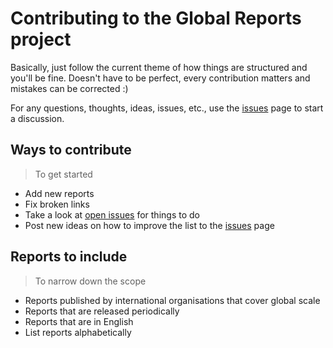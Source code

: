 # Contributing to the Global Reports project

Basically, just follow the current theme of how things are structured and you'll be fine. Doesn't have to be perfect, every contribution matters and mistakes can be corrected :)

For any questions, thoughts, ideas, issues, etc., use the [issues](https://github.com/andressoop/global-reports/issues) page to start a discussion.



## Ways to contribute
> To get started

- Add new reports
- Fix broken links
- Take a look at [open issues](https://github.com/andressoop/global-reports/issues) for things to do
- Post new ideas on how to improve the list to the [issues](https://github.com/andressoop/global-reports/issues) page 



## Reports to include
> To narrow down the scope

- Reports published by international organisations that cover global scale
- Reports that are released periodically
- Reports that are in English
- List reports alphabetically